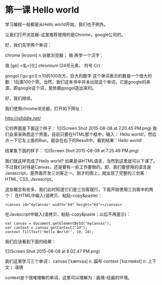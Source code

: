 # 第一课 Hello world

学习编程一般都是从Hello world开始，我们也不例外。

让我们打开浏览器-这里推荐使用的是Chrome，google公司的。

好，我们先学两个单词：

chrome [kroʊm] n.谷歌浏览器； 铬
再学一个汉字：

铬  [gè] <名>[化] chromium (24号元素， 符号 Cr)

 googol [ˈgu:gɔ:l] n.10的100次方，巨大的数字 
 这个单词表示的数是一个很大的数：1后面100个零。当然，我们这本书中并未出现这个单词，它是google的来源。即google这个词，是依据googol造出来的。
 
 好，我们继续。
 
 我们使用chrome浏览器，打开如下网址：
 
 http://jsfiddle.net/
 
 它的界面是下面这个样子：
 ![](Screen Shot 2015-08-08 at 7.20.45 PM.png)
 我们会渐渐熟悉这个界面，目前只要在HTML那个框中，输入：
 Hello world!，然后点一下它左上面的Run，就会在右下的Result中，看到结果：Hello world!
 
 结果象下面的样子：
 ![](Screen Shot 2015-08-08 at 7.25.49 PM.png)


我们就这样完成了Hello world? 如果是讲HTML语言，当然到这里就可以下课了。不过我们对待是Canvas，还是要有一些工作要做的。即，我们要使用的语言是Javascript，是界面开发三剑客之一。刚才的图上，就出现了完整的三剑客：HTML, CSS, Javascript。

这些概念有些多，我们此时知道它们是三剑客就行，下面开始使用三剑客中的两个：
在HTML中输入(请拷贝、粘贴-copy&paste)：


```
<canvas id="myCanvas" width="64" height="64"></canvas>
```

在Javascript中输入(请拷贝、粘贴-copy&paste；以后不再提示)：
```
var canvas = document.getElementById("myCanvas");
var context = canvas.getContext("2d");
context.fillText('Hello World!', 10, 10);

```

我们应该看到下面的结果：

![](Screen Shot 2015-08-08 at 8.02.47 PM.png)

我们这里学习三个单词：
canvas [ˈkænvəs] n. 画布
context  [ˈkɑ:ntekst] n. 上下文； 语境

context是个很难理解的单词，这里可以理解为：画境-绘画的环境。



